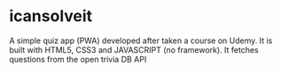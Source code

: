 # icansolveit
A simple quiz app (PWA) developed after taken a course on Udemy.
It is built with HTML5, CSS3 and JAVASCRIPT (no framework).
It fetches questions from the open trivia DB API 
